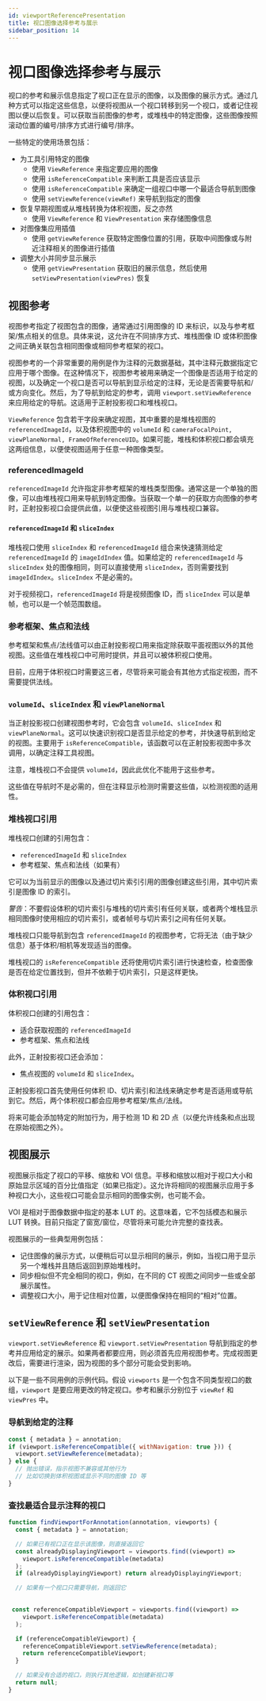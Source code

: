 ```yaml
---
id: viewportReferencePresentation
title: 视口图像选择参考与展示
sidebar_position: 14
---
```

# 视口图像选择参考与展示

视口的参考和展示信息指定了视口正在显示的图像，以及图像的展示方式。通过几种方式可以指定这些信息，以便将视图从一个视口转移到另一个视口，或者记住视图以便以后恢复。可以获取当前图像的参考，或堆栈中的特定图像，这些图像按照滚动位置的编号/排序方式进行编号/排序。

一些特定的使用场景包括：

- 为工具引用特定的图像
  - 使用 `ViewReference` 来指定要应用的图像
  - 使用 `isReferenceCompatible` 来判断工具是否应该显示
  - 使用 `isReferenceCompatible` 来确定一组视口中哪一个最适合导航到图像
  - 使用 `setViewReference(viewRef)` 来导航到指定的图像
- 恢复早期视图或从堆栈转换为体积视图，反之亦然
  - 使用 `ViewReference` 和 `ViewPresentation` 来存储图像信息
- 对图像集应用插值
  - 使用 `getViewReference` 获取特定图像位置的引用，获取中间图像或与附近注释相关的图像进行插值
- 调整大小并同步显示展示
  - 使用 `getViewPresentation` 获取旧的展示信息，然后使用 `setViewPresentation(viewPres)` 恢复

## 视图参考

视图参考指定了视图包含的图像，通常通过引用图像的 ID 来标识，以及与参考框架/焦点相关的信息。具体来说，这允许在不同排序方式、堆栈图像 ID 或体积图像之间正确关联包含相同图像或相同参考框架的视口。

视图参考的一个非常重要的用例是作为注释的元数据基础，其中注释元数据指定它应用于哪个图像。在这种情况下，视图参考被用来确定一个图像是否适用于给定的视图，以及确定一个视口是否可以导航到显示给定的注释，无论是否需要导航和/或方向变化。然后，为了导航到给定的参考，调用 `viewport.setViewReference` 来应用给定的导航。这适用于正射投影视口和堆栈视口。

`ViewReference` 包含若干字段来确定视图，其中重要的是堆栈视图的 `referencedImageId`，以及体积视图中的 `volumeId` 和 `cameraFocalPoint, viewPlaneNormal, FrameOfReferenceUID`。如果可能，堆栈和体积视口都会填充这两组信息，以便使视图适用于任意一种图像类型。

### referencedImageId

`referencedImageId` 允许指定非参考框架的堆栈类型图像。通常这是一个单独的图像，可以由堆栈视口用来导航到特定图像。当获取一个单一的获取方向图像的参考时，正射投影视口会提供此值，以便使这些视图引用与堆栈视口兼容。

#### `referencedImageId` 和 `sliceIndex`

堆栈视口使用 `sliceIndex` 和 `referencedImageId` 组合来快速猜测给定 `referencedImageId` 的 `imageIdIndex` 值。如果给定的 `referencedImageId` 与 `sliceIndex` 处的图像相同，则可以直接使用 `sliceIndex`，否则需要找到 `imageIdIndex`。`sliceIndex` 不是必需的。

对于视频视口，`referencedImageId` 将是视频图像 ID，而 `sliceIndex` 可以是单帧，也可以是一个帧范围数组。

### 参考框架、焦点和法线

参考框架和焦点/法线值可以由正射投影视口用来指定除获取平面视图以外的其他视图。这些值在堆栈视口中可用时提供，并且可以被体积视口使用。

目前，应用于体积视口时需要这三者，尽管将来可能会有其他方式指定视图，而不需要提供法线。

### `volumeId`、`sliceIndex` 和 `viewPlaneNormal`

当正射投影视口创建视图参考时，它会包含 `volumeId`、`sliceIndex` 和 `viewPlaneNormal`。这可以快速识别视口是否显示给定的参考，并快速导航到给定的视图。主要用于 `isReferenceCompatible`，该函数可以在正射投影视图中多次调用，以确定注释工具视图。

注意，堆栈视口不会提供 `volumeId`，因此此优化不能用于这些参考。

这些值在导航时不是必需的，但在注释显示检测时需要这些值，以检测视图的适用性。

### 堆栈视口引用

堆栈视口创建的引用包含：

- `referencedImageId` 和 `sliceIndex`
- 参考框架、焦点和法线（如果有）

它可以为当前显示的图像以及通过切片索引引用的图像创建这些引用，其中切片索引是图像 ID 的索引。

_警告_：不要假设体积的切片索引与堆栈的切片索引有任何关联，或者两个堆栈显示相同图像时使用相应的切片索引，或者帧号与切片索引之间有任何关联。

堆栈视口只能导航到包含 `referencedImageId` 的视图参考，它将无法（由于缺少信息）基于体积/相机等发现适当的图像。

堆栈视口的 `isReferenceCompatible` 还将使用切片索引进行快速检查，检查图像是否在给定位置找到，但并不依赖于切片索引，只是这样更快。

### 体积视口引用

体积视口创建的引用包含：

- 适合获取视图的 `referencedImageId`
- 参考框架、焦点和法线

此外，正射投影视口还会添加：

- 焦点视图的 `volumeId` 和 `sliceIndex`。

正射投影视口首先使用任何体积 ID、切片索引和法线来确定参考是否适用或导航到它。然后，两个体积视口都会应用参考框架/焦点/法线。

将来可能会添加特定的附加行为，用于检测 1D 和 2D 点（以便允许线条和点出现在原始视图之外）。

## 视图展示

视图展示指定了视口的平移、缩放和 VOI 信息。平移和缩放以相对于视口大小和原始显示区域的百分比值指定（如果已指定）。这允许将相同的视图展示应用于多种视口大小，这些视口可能会显示相同的图像实例，也可能不会。

VOI 是相对于图像数据中指定的基本 LUT 的。这意味着，它不包括模态和展示 LUT 转换。目前只指定了窗宽/窗位，尽管将来可能允许完整的查找表。

视图展示的一些典型用例包括：

- 记住图像的展示方式，以便稍后可以显示相同的展示，例如，当视口用于显示另一个堆栈并且随后返回到原始堆栈时。
- 同步相似但不完全相同的视口，例如，在不同的 CT 视图之间同步一些或全部展示属性。
- 调整视口大小，用于记住相对位置，以便图像保持在相同的“相对”位置。

## `setViewReference` 和 `setViewPresentation`

`viewport.setViewReference` 和 `viewport.setViewPresentation` 导航到指定的参考并应用给定的展示。如果两者都要应用，则必须首先应用视图参考。完成视图更改后，需要进行渲染，因为视图的多个部分可能会受到影响。

以下是一些不同用例的示例代码。假设 `viewports` 是一个包含不同类型视口的数组，`viewport` 是要应用更改的特定视口。参考和展示分别位于 `viewRef` 和 `viewPres` 中。

### 导航到给定的注释

```javascript
const { metadata } = annotation;
if (viewport.isReferenceCompatible({ withNavigation: true })) {
  viewport.setViewReference(metadata);
} else {
  // 抛出错误，指示视图不兼容或其他行为
  // 比如切换到体积视图或显示不同的图像 ID 等
}
```

### 查找最适合显示注释的视口

```javascript
function findViewportForAnnotation(annotation, viewports) {
  const { metadata } = annotation;

  // 如果已有视口正在显示该图像，则直接返回它
  const alreadyDisplayingViewport = viewports.find((viewport) =>
    viewport.isReferenceCompatible(metadata)
  );
  if (alreadyDisplayingViewport) return alreadyDisplayingViewport;

  // 如果有一个视口只需要导航，则返回它
 

 const referenceCompatibleViewport = viewports.find((viewport) =>
    viewport.isReferenceCompatible(metadata)
  );

  if (referenceCompatibleViewport) {
    referenceCompatibleViewport.setViewReference(metadata);
    return referenceCompatibleViewport;
  }

  // 如果没有合适的视口，则执行其他逻辑，如创建新视口等
  return null;
}
```